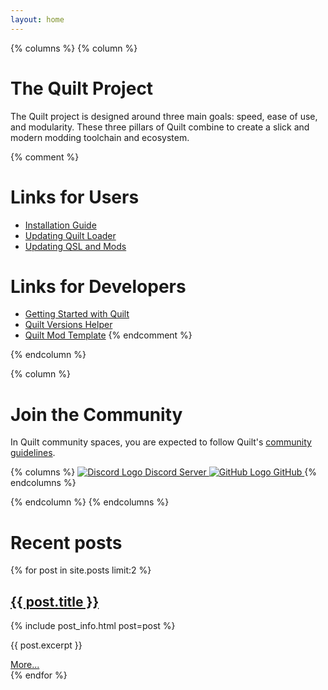 ```yaml
---
layout: home
---
```


{% columns %}
{% column %}
# The Quilt Project

The Quilt project is designed around three
main goals: speed, ease of use, and
modularity. These three pillars of Quilt
combine to create a slick and modern
modding toolchain and ecosystem.

{% comment %}
# Links for Users
- [Installation Guide]()
- [Updating Quilt Loader]()
- [Updating QSL and Mods]()

# Links for Developers
- [Getting Started with Quilt]()
- [Quilt Versions Helper]()
- [Quilt Mod Template]()
{% endcomment %}

{% endcolumn %}

{% column %}
# Join the Community

In Quilt community spaces, you are expected to follow Quilt's [community
guidelines](/community-guidelines.html).

{% columns %}
<a href="{{ site.discord_invite }}" class="button discord column">
    <img alt="Discord Logo" src="/assets/img/icon/discord-light.svg" /> Discord Server
</a>
<a href="https://github.com/{{ site.github_username }}" class="button github column">
    <img alt="GitHub Logo" src="/assets/img/icon/github-dark.svg" /> GitHub
</a>
{% endcolumns %}

{% endcolumn %}
{% endcolumns %}

# Recent posts

{% for post in site.posts limit:2 %}
<article class="blog-post">
    <h2><a href="{{ post.url }}">{{ post.title }}</a></h2>
    {% include post_info.html post=post %}
    <p>{{ post.excerpt }}</p>
    <a href="{{ post.url }}">More...</a>
</article>
{% endfor %}

